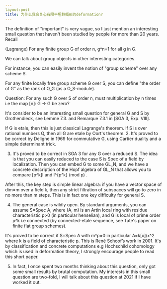 ```yaml
---
layout:post
title: 为什么我会关心有限平坦群概形的deformation?
---
```


The definition of "important" is very vague, so I just mention an interesting small question that haven't been studied by people for more than 20 years. Recall

(Lagrange) For any finite group G of order n, g^n=1 for all g in G.

We can talk about group objects in other interesting categories.

For instance, you can easily invent the notion of "group scheme" over any scheme S.

For any finite locally free group scheme G over S, you can define "the order of G" as the rank of O_G (as a O_S-module).

Question: For any such G over S of order n, must multiplication by n times i.e the map [n]: G -> G be zero?

It's consider to be an interesting small question for general G and S by Grothendieck, see Lemme 7.3. and Remarque 7.3.1 in [SGA 3, Exp. VIII].

If G is etale, then this is just classical Lagrange's theorem. If S is over rational numbers Q, then all G are etale by Oort's theorem.
2. It's proved to be correct by Deligne in 1969 for commutative G, using Cartier duality and a simple determinant trick.

3. It's proved to be correct in SGA 3 for any G over a reduced S. The idea is that you can easily reduced to the case S is Spec of a field by localization. Then you can embed G to some GL_N, and we have a concrete description of the Hopf algebra of GL_N that allows you to compare [p^k]I and I^{p^k} (mod p) .

After this, the key step is simple linear algebra: if you have a vector space of dim=m over a field k, then any strict filtration of subspaces will go to zero in no more than m steps. This is in fact one key difficulty for general S.

4. The general case is wildly open. By standard arguments, you can assume S=Spec A, where (A, m) is an Artin local ring with residue characteristic p>0 (in particular henselian), and G is local of prime order p^k i.e connected (by connected-etale sequence, see Tate's paper on finite flat group schemes).

It's proved to be correct if S=Spec A with m^p=0 in particular A=k[x]/x^2 where k is a field of characteristic p. This is René Schoof’s work in 2001. It's by classification and concrete computations e.g Hochschild cohomology which is used in deformation theory, I strongly encourage people to read this short paper.

5. In fact, I once spent two months thinking about this question, only got some small results by brutal computation. My interests in this small question are two-fold, I will talk about this question at 2021 if I have worked it out.
